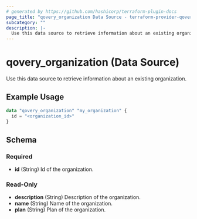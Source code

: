 ```yaml
---
# generated by https://github.com/hashicorp/terraform-plugin-docs
page_title: "qovery_organization Data Source - terraform-provider-qovery"
subcategory: ""
description: |-
  Use this data source to retrieve information about an existing organization.
---
```


# qovery_organization (Data Source)

Use this data source to retrieve information about an existing organization.

## Example Usage

```terraform
data "qovery_organization" "my_organization" {
  id = "<organization_id>"
}
```

<!-- schema generated by tfplugindocs -->
## Schema

### Required

- **id** (String) Id of the organization.

### Read-Only

- **description** (String) Description of the organization.
- **name** (String) Name of the organization.
- **plan** (String) Plan of the organization.


